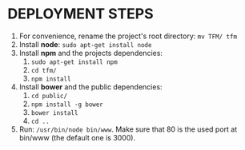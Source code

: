 DEPLOYMENT STEPS
================

1. For convenience, rename the project's root directory:
`mv TFM/ tfm`
2. Install **node**: `sudo apt-get install node`
3. Install **npm** and the projects dependencies:
    1. `sudo apt-get install npm`
    2. `cd tfm/`
    3. `npm install`
4. Install **bower** and the public dependencies:
    1. `cd public/`
    2. `npm install -g bower`
    3. `bower install`
    4. `cd ..`
5. Run: `/usr/bin/node bin/www`. Make sure that 80 is the used port at
 bin/www (the default one is 3000).